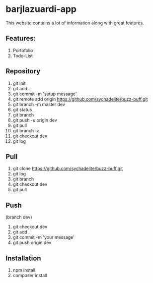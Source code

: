 # barjlazuardi-app


This website contains a lot of information along with great features.

## Features:
1. Portofolio
2. Todo-List

## Repository
1. git init
2. git add .
3. git commit -m 'setup message'
4. git remote add origin https://github.com/sychadelite/buzz-buff.git
5. git branch -m master dev
6. git status
7. git branch
8. git push -u origin dev
9. git pull
10. git branch -a
11. git checkout dev
12. git log

## Pull
1. git clone https://github.com/sychadelite/buzz-buff.git
2. git log
3. git branch
4. git checkout dev
5. git pull

## Push
(branch dev)
1. git checkout dev
2. git add .
3. git commit -m 'your message'
4. git push origin dev

## Installation
1. npm install
2. composer install
